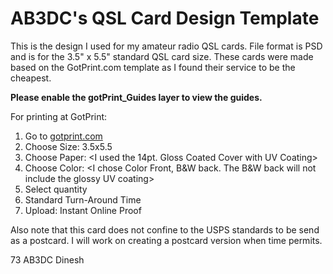 # AB3DC's QSL Card Design Template

This is the design I used for my amateur radio QSL cards. File format is PSD and is for the 3.5" x 5.5" standard QSL card size.
These cards were made based on the GotPrint.com template as I found their service to be the cheapest.

**Please enable the gotPrint_Guides layer to view the guides.**

For printing at GotPrint:
1. Go to [gotprint.com](http://gotprint.net/g/uploadPostCard.do)
2. Choose Size: 3.5x5.5
3. Choose Paper: <I used the 14pt. Gloss Coated Cover with UV Coating>
4. Choose Color: <I chose Color Front, B&W back. The B&W back will not include the glossy UV coating>
5. Select quantity
6. Standard Turn-Around Time
7. Upload: Instant Online Proof

Also note that this card does not confine to the USPS standards to be send as a postcard. I will work on creating a postcard version when time permits.

73
AB3DC
Dinesh
